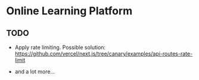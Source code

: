 # Online Learning Platform

## TODO

- Apply rate limiting. Possible solution: <https://github.com/vercel/next.js/tree/canary/examples/api-routes-rate-limit>

- and a lot more...
